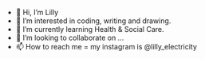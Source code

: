 - 👋 Hi, I’m Lilly
- 👀 I’m interested in coding, writing and drawing.
- 🌱 I’m currently learning Health & Social Care.
- 💞️ I’m looking to collaborate on ...
- 📫 How to reach me = my instagram is @lilly_electricity

<!---
LillyElectricity/LillyElectricity is a ✨ special ✨ repository because its `README.md` (this file) appears on your GitHub profile.
You can click the Preview link to take a look at your changes.
--->
